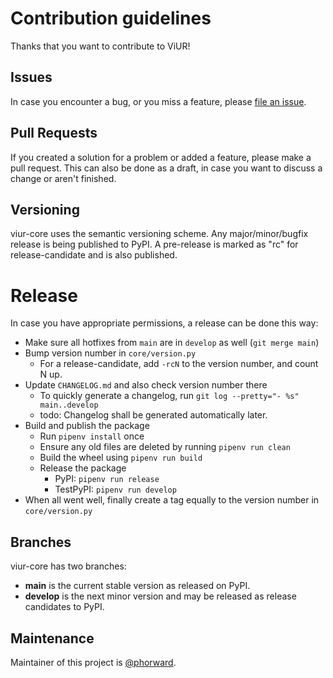 # Contribution guidelines

Thanks that you want to contribute to ViUR!

## Issues

In case you encounter a bug, or you miss a feature, please [file an issue](https://github.com/viur-framework/viur-core/issues/new).

## Pull Requests

If you created a solution for a problem or added a feature, please make a pull request.
This can also be done as a draft, in case you want to discuss a change or aren't finished.

## Versioning

viur-core uses the semantic versioning scheme.
Any major/minor/bugfix release is being published to PyPI.
A pre-release is marked as "rc" for release-candidate and is also published.

# Release

In case you have appropriate permissions, a release can be done this way:

- Make sure all hotfixes from `main` are in `develop` as well (`git merge main`)
- Bump version number in `core/version.py`
  - For a release-candidate, add `-rcN` to the version number, and count N up.
- Update `CHANGELOG.md` and also check version number there
  - To quickly generate a changelog, run `git log --pretty="- %s" main..develop`
  - todo: Changelog shall be generated automatically later.
- Build and publish the package
  - Run `pipenv install` once
  - Ensure any old files are deleted by running `pipenv run clean`
  - Build the wheel using `pipenv run build`
  - Release the package
    - PyPI: `pipenv run release`
    - TestPyPI: `pipenv run develop`
- When all went well, finally create a tag equally to the version number in `core/version.py` 

## Branches

viur-core has two branches:

- **main** is the current stable version as released on PyPI.
- **develop**  is the next minor version and may be released as release candidates to PyPI.

## Maintenance

Maintainer of this project is [@phorward](https://github.com/phorward).